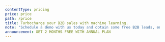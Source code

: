 ```yaml
---
contentType: pricing
price: price
path: /price
title: Turbocharge your B2B sales with machine learning.
note: 'Schedule a demo with us today and obtain some free B2B leads, on us!'
announcement: GET 2 MONTHS FREE WITH ANNUAL PLAN
---
```


